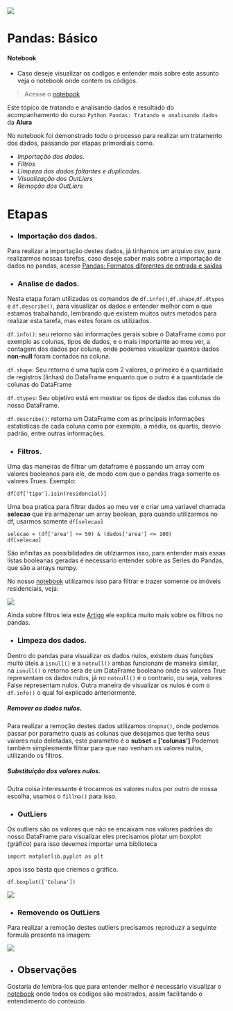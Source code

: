 
<img src ='https://upload.wikimedia.org/wikipedia/commons/thumb/e/ed/Pandas_logo.svg/1200px-Pandas_logo.svg.png' width='px'>


# Pandas: Básico

#### Notebook
- Caso deseje visualizar os codigos e entender mais sobre este assunto veja o notebook onde contem os códigos.

> Acesse o [notebook](https://github.com/zThanael/Estudo-sobre-DataScience/blob/main/Pandas/Panda%20b%C3%A1sico/Resumo.ipynb)

Este tópico de tratando e analisando dados é resultado do acompanhamento do curso ``Python Pandas: Tratando e analisando dados`` da **Alura**

No notebook foi demonstrado todo o processo para realizar um tratamento dos dados, passando por etapas primordiais como.

- *Importação dos dados.*
- *Filtros*
- *Limpeza dos dados faltantes e duplicados.*
- *Visualização dos OutLiers*
- *Remoção dos OutLiers*

# Etapas

- ### Importação dos dados.
Para realizar a importação destes dados, já tinhamos um arquivo csv, para realizarmos nossas tarefas, caso deseje saber mais sobre a importação de dados no pandas, acesse [Pandas: Formatos diferentes de entrada e saídas](https://github.com/zThanael/Estudo-sobre-DataScience/tree/main/Pandas/Pandas%20Input%20Output)

- ### Analise de dados.
Nesta etapa foram utilizadas os comandos de ``df.info()``,``df.shape``,``df.dtypes`` e ``df.describe()``, para visualizar os dados e entender melhor com o que estamos trabalhando, lembrando que existem muitos outrs metodos para realizar esta tarefa, mas estes foram os utilizados.

``df.info()``: seu retorno são informações gerais sobre o DataFrame como por exemplo as colunas, tipos de dados, e o mais importante ao meu ver, a contagem dos dados por coluna, onde podemos visualizar quantos dados **non-null** foram contados na coluna.

``df.shape``: Seu retorno é uma tupla com 2 valores, o primeiro é a quantidade de registros (linhas) do DataFrame enquanto que o outro é a quantidade de colunas do DataFrame

``df.dtypes``: Seu objetivo está em mostrar os tipos de dados das colunas do nosso DataFrame.

``df.describe()``: retorna um DataFrame com as principais informações estatisticas de cada coluna como por exemplo, a média, os quartis, desvio padrão, entre outras informações.

- ### Filtros.
Uma das maneiras de filtrar um dataframe é passando um array com valores booleanos para ele, de modo com que o pandas traga somente os valores Trues.
Exemplo:

    df[df['tipo'].isin(residencial)]

Uma boa pratica para filtrar dados ao meu ver e criar uma variavel chamada **selecao** que ira armazenar um array boolean, para quando utilizarmos no df, usarmos somente ``df[selecao]``

    selecao = (df['area'] >= 50) & (dados['area'] <= 100)
    df[selecao]

São infinitas as possibilidades de utilziarmos isso, para entender mais essas listas booleanas geradas é necessario entender sobre as Series do Pandas, que são a arrays numpy. 

No nosso [notebook](https://github.com/zThanael/Estudo-sobre-DataScience/blob/main/Pandas/Panda%20b%C3%A1sico/Resumo.ipynb) utilizamos isso para filtrar e trazer somente os imóveis residenciais, veja:

<img src='img/selecao.png'>

Ainda sobre filtros leia este [Artigo](https://medium.com/data-hackers/a-maneira-eficiente-de-filtrar-um-data-frame-pandas-4158a4e37c10) ele explica muito mais sobre os filtros no pandas.

- ### Limpeza dos dados.
Dentro do pandas para visualizar os dados nulos, existem duas funções muito úteis a ``isnull()`` e a ``notnull()`` ambas funcionam de maneira similar, na ``isnull()`` o retorno sera de um DataFrame booleano onde os valores True representam os dados nulos, já no ``notnull()`` é o contrario, ou seja, valores False representam nulos.
Outra maneira de visualizar os nulos é com o ``df.info()`` o qual foi explicado anteriormente.

##### Remover os dados nulos.
Para realizar a remoção destes dados utilizamos ``dropna()``, onde podemos passar por parametro quais as colunas que desejamos que tenha seus valores nulo deletadas, este parametro é o **subset = ['colunas']**
Podemos também simplesmente filtrar para que nao venham os valores nulos, utilizando os filtros.

##### Substituição dos valores nulos.
Outra coisa interessante é trocarmos os valores nulos por outro de nossa escolha, usamos o ``fillna()`` para isso.

- ### OutLiers
Os outliers são os valores que não se encaixam nos valores padrões do nosso DataFrame para visualizar eles precisamos plotar um boxplot (gráfico)
para isso devemos importar uma biblioteca
    
    import matplotlib.pyplot as plt

apos isso basta que criemos o gráfico.

    df.boxplot(['Coluna'])

<img src='img/boxplot.png'>

- ### Removendo os OutLiers

Para realizar a remoção destes outliers precisamos reproduzir a seguinte formula presente na imagem:

<img src ='img/Box-Plot.png'>

- ## Observações
Gostaria de lembra-los que para entender melhor é necessário visualizar o  [notebook](https://github.com/zThanael/Estudo-sobre-DataScience/blob/main/Pandas/Panda%20b%C3%A1sico/Resumo.ipynb) onde todos os codigos são mostrados, assim facilitando o entendimento do conteúdo.